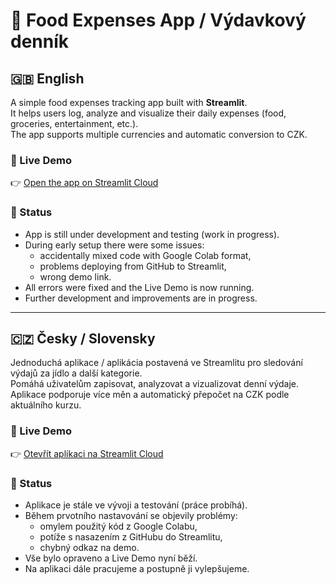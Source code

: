 # 🛒 Food Expenses App / Výdavkový denník

## 🇬🇧 English
A simple food expenses tracking app built with **Streamlit**.  
It helps users log, analyze and visualize their daily expenses (food, groceries, entertainment, etc.).  
The app supports multiple currencies and automatic conversion to CZK.  

### 🚀 Live Demo
👉 [Open the app on Streamlit Cloud](https://food-expenses-app-p5ttsr9tpumedcsdkhldw4.streamlit.app/#moj-mesacny-vydavkovy-dennik)

### 📌 Status
- App is still under development and testing (work in progress).  
- During early setup there were some issues:  
  - accidentally mixed code with Google Colab format,  
  - problems deploying from GitHub to Streamlit,  
  - wrong demo link.  
- All errors were fixed and the Live Demo is now running.  
- Further development and improvements are in progress.

---

## 🇨🇿 Česky / Slovensky
Jednoduchá aplikace / aplikácia postavená ve Streamlitu pro sledování výdajů za jídlo a další kategorie.  
Pomáhá uživatelům zapisovat, analyzovat a vizualizovat denní výdaje.  
Aplikace podporuje více měn a automatický přepočet na CZK podle aktuálního kurzu.  

### 🚀 Live Demo
👉 [Otevřít aplikaci na Streamlit Cloud](https://food-expenses-app-p5ttsr9tpumedcsdkhldw4.streamlit.app/#moj-mesacny-vydavkovy-dennik)

### 📌 Status
- Aplikace je stále ve vývoji a testování (práce probíhá).  
- Během prvotního nastavování se objevily problémy:  
  - omylem použitý kód z Google Colabu,  
  - potíže s nasazením z GitHubu do Streamlitu,  
  - chybný odkaz na demo.  
- Vše bylo opraveno a Live Demo nyní běží.  
- Na aplikaci dále pracujeme a postupně ji vylepšujeme.


